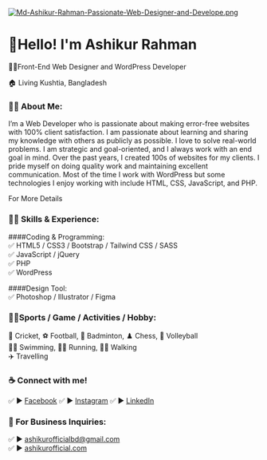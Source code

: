 [![Md-Ashikur-Rahman-Passionate-Web-Designer-and-Develope.png](https://i.postimg.cc/LX3R45VM/Md-Ashikur-Rahman-Passionate-Web-Designer-and-Develope.png)](https://postimg.cc/CB59mFtv)
# 👋Hello! I'm Ashikur Rahman
<p>👨‍💻Front-End Web Designer and WordPress Developer</p> <p>🏠 Living Kushtia, Bangladesh </p>

### 👨‍🏫 About Me:
<p>I’m a Web Developer who is passionate about making error-free websites with 100% client satisfaction. I am passionate about learning and sharing my knowledge with others as publicly as possible. I love to solve real-world problems. I am strategic and goal-oriented, and I always work with an end goal in mind. Over the past years, I created 100s of websites for my clients. I pride myself on doing quality work and maintaining excellent communication. Most of the time I work with WordPress but some technologies I enjoy working with include HTML, CSS, JavaScript, and PHP.</p>

<a herf="https://ashikurofficial.com/"> For More Details </a>


### 👨‍💻 Skills & Experience:
####Coding & Programming: <br>
✅ HTML5 / CSS3 / Bootstrap / Tailwind CSS / SASS <br>
✅ JavaScript / jQuery <br>
✅ PHP  
✅ WordPress   <br>

####Design Tool: <br>
✅ Photoshop / Illustrator / Figma

### 🙍‍♂️Sports / Game / Activities / Hobby:
🏏 Cricket, ⚽ Football, 🏸 Badminton, ♟️ Chess, 🏐 Volleyball  
🏊‍♂️ Swimming, 🏃‍♂️ Running, 🚶‍♂️ Walking  
✈️ Travelling



### ☕ Connect with me!
✅ ► <a href="https://www.facebook.com/ashikurofficialbd">Facebook</a>
✅ ► <a href="https://www.instagram.com/ashikurofficialbd/">Instagram</a>
✅ ► <a href="https://www.linkedin.com/in/ashikurofficial/">LinkedIn</a>

### 📧 For Business Inquiries:
✅ ► ashikurofficialbd@gmail.com   
✅ ► [ashikurofficial.com](https://ashikurofficial.com/)





